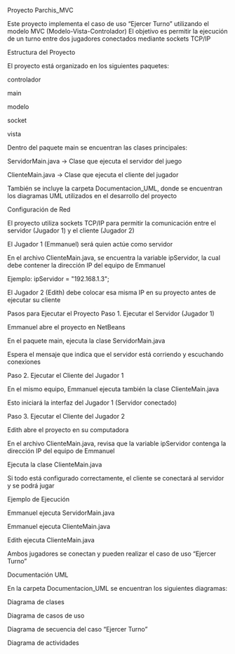 Proyecto Parchis_MVC

Este proyecto implementa el caso de uso “Ejercer Turno” utilizando el modelo MVC (Modelo-Vista-Controlador)
El objetivo es permitir la ejecución de un turno entre dos jugadores conectados mediante sockets TCP/IP

Estructura del Proyecto

El proyecto está organizado en los siguientes paquetes:

controlador

main

modelo

socket

vista

Dentro del paquete main se encuentran las clases principales:

ServidorMain.java → Clase que ejecuta el servidor del juego

ClienteMain.java → Clase que ejecuta el cliente del jugador

También se incluye la carpeta Documentacion_UML, donde se encuentran los diagramas UML utilizados en el desarrollo del proyecto

Configuración de Red

El proyecto utiliza sockets TCP/IP para permitir la comunicación entre el servidor (Jugador 1) y el cliente (Jugador 2)

El Jugador 1 (Emmanuel) será quien actúe como servidor

En el archivo ClienteMain.java, se encuentra la variable ipServidor, la cual debe contener la dirección IP del equipo de Emmanuel

Ejemplo: ipServidor = "192.168.1.3";

El Jugador 2 (Edith) debe colocar esa misma IP en su proyecto antes de ejecutar su cliente

Pasos para Ejecutar el Proyecto
Paso 1. Ejecutar el Servidor (Jugador 1)

Emmanuel abre el proyecto en NetBeans

En el paquete main, ejecuta la clase ServidorMain.java

Espera el mensaje que indica que el servidor está corriendo y escuchando conexiones

Paso 2. Ejecutar el Cliente del Jugador 1

En el mismo equipo, Emmanuel ejecuta también la clase ClienteMain.java

Esto iniciará la interfaz del Jugador 1 (Servidor conectado)

Paso 3. Ejecutar el Cliente del Jugador 2

Edith abre el proyecto en su computadora

En el archivo ClienteMain.java, revisa que la variable ipServidor contenga la dirección IP del equipo de Emmanuel

Ejecuta la clase ClienteMain.java

Si todo está configurado correctamente, el cliente se conectará al servidor y se podrá jugar

Ejemplo de Ejecución

Emmanuel ejecuta ServidorMain.java

Emmanuel ejecuta ClienteMain.java

Edith ejecuta ClienteMain.java

Ambos jugadores se conectan y pueden realizar el caso de uso “Ejercer Turno”


Documentación UML

En la carpeta Documentacion_UML se encuentran los siguientes diagramas:

Diagrama de clases

Diagrama de casos de uso

Diagrama de secuencia del caso “Ejercer Turno”

Diagrama de actividades
